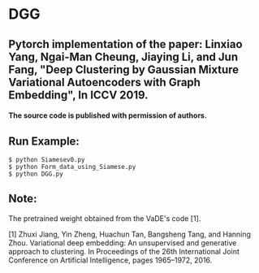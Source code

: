 # DGG
## Pytorch implementation of the paper: Linxiao Yang, Ngai-Man Cheung, Jiaying Li, and Jun Fang, "Deep Clustering by Gaussian Mixture Variational Autoencoders with Graph Embedding", In ICCV 2019.


#### The source code is published with permission of authors.

## Run Example:
```
$ python Siamesev0.py
$ python Form_data_using_Siamese.py
$ python DGG.py
```
## Note: 
The pretrained weight obtained from the VaDE's code [1].

[1] Zhuxi Jiang, Yin Zheng, Huachun Tan, Bangsheng Tang, and Hanning Zhou. Variational deep embedding: An unsupervised and generative approach to clustering. In Proceedings of the 26th International Joint Conference on Artificial Intelligence, pages 1965–1972, 2016.


